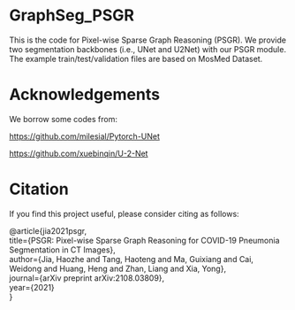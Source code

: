 # GraphSeg_PSGR
This is the code for Pixel-wise Sparse Graph Reasoning (PSGR). We provide two segmentation backbones (i.e., UNet and U2Net) with our PSGR module. The example train/test/validation files are based on MosMed Dataset.  

# Acknowledgements
We borrow some codes from:

https://github.com/milesial/Pytorch-UNet 

https://github.com/xuebinqin/U-2-Net

# Citation
If you find this project useful, please consider citing as follows:

@article{jia2021psgr,  
  title={PSGR: Pixel-wise Sparse Graph Reasoning for COVID-19 Pneumonia Segmentation in CT Images},  
  author={Jia, Haozhe and Tang, Haoteng and Ma, Guixiang and Cai, Weidong and Huang, Heng and Zhan, Liang and Xia, Yong},  
  journal={arXiv preprint arXiv:2108.03809},  
  year={2021}  
}
